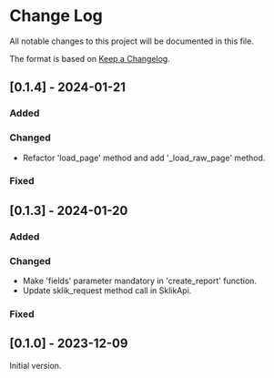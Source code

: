 # Change Log
All notable changes to this project will be documented in this file.
 
The format is based on [Keep a Changelog](http://keepachangelog.com/).

## [0.1.4] - 2024-01-21 
 
### Added

### Changed
- Refactor 'load_page' method and add '_load_raw_page' method.
### Fixed

## [0.1.3] - 2024-01-20

### Added

### Changed
- Make 'fields' parameter mandatory in 'create_report' function.
- Update sklik_request method call in SklikApi.
### Fixed

## [0.1.0] - 2023-12-09
Initial version.